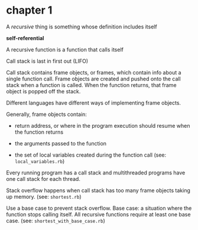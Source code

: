 # chapter 1

A _recursive_ thing is something whose definition includes itself

**self-referential**

A recursive function is a function that calls itself

Call stack is last in first out (LIFO)

Call stack contains frame objects, or frames, which contain info about a single function call. Frame objects are created and pushed onto the call stack when a function is called. When the function returns, that frame object is popped off the stack.

Different languages have different ways of implementing frame objects.

Generally, frame objects contain:

- return address, or where in the program execution should resume when the function returns

- the arguments passed to the function

- the set of local variables created during the function call (see: `local_variables.rb`)

Every running program has a call stack and multithreaded programs have one call stack for each thread.

Stack overflow happens when call stack has too many frame objects taking up memory. (see: `shortest.rb`)

Use a base case to prevent stack overflow. Base case: a situation where the function stops calling itself. All recursive functions require at least one base case. (see: `shortest_with_base_case.rb`)
